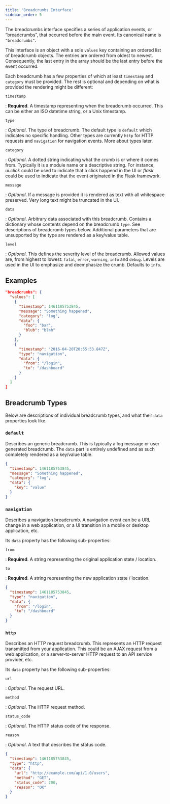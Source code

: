 ```yaml
---
title: 'Breadcrumbs Interface'
sidebar_order: 5
---
```


The breadcrumbs interface specifies a series of application events, or
“breadcrumbs”, that occurred before the main event. Its canonical name is
`"breadcrumbs"`.

This interface is an object with a sole `values` key containing an ordered list
of breadcrumb objects. The entries are ordered from oldest to newest.
Consequently, the last entry in the array should be the last entry before the
event occurred.

Each breadcrumb has a few properties of which at least `timestamp` and
`category` must be provided. The rest is optional and depending on what is
provided the rendering might be different:

`timestamp`

: **Required**. A timestamp representing when the breadcrumb occurred. This can
be either an ISO datetime string, or a Unix timestamp.

`type`

: _Optional_. The type of breadcrumb. The default type is `default` which
indicates no specific handling. Other types are currently `http` for HTTP
requests and `navigation` for navigation events. More about types later.

`category`

: _Optional_. A dotted string indicating what the crumb is or where it comes
from. Typically it is a module name or a descriptive string. For instance,
_ui.click_ could be used to indicate that a click happend in the UI or _flask_
could be used to indicate that the event originated in the Flask framework.

`message`

: _Optional_. If a message is provided it is rendered as text with all
whitespace preserved. Very long text might be truncated in the UI.

`data`

: _Optional_. Arbitrary data associated with this breadcrumb. Contains a
dictionary whose contents depend on the breadcrumb `type`. See descriptions of
breadcrumb types below. Additional parameters that are unsupported by the type
are rendered as a key/value table.

`level`

: _Optional_. This defines the severity level of the breadcrumb. Allowed values
are, from highest to lowest: `fatal`, `error`, `warning`, `info` and `debug`.
Levels are used in the UI to emphasize and deemphasize the crumb. Defaults to
`info`.

## Examples

```json
"breadcrumbs": {
  "values": [
    {
      "timestamp": 1461185753845,
      "message": "Something happened",
      "category": "log",
      "data": {
        "foo": "bar",
        "blub": "blah"
      }
    },
    {
      "timestamp": "2016-04-20T20:55:53.847Z",
      "type": "navigation",
      "data": {
        "from": "/login",
        "to": "/dashboard"
      }
    }
  ]
]
```

## Breadcrumb Types

Below are descriptions of individual breadcrumb types, and what their `data`
properties look like.

### `default`

Describes an generic breadcrumb. This is typically a log message or user
generated breadcrumb. The `data` part is entirely undefined and as such
completely rendered as a key/value table.

```json
{
  "timestamp": 1461185753845,
  "message": "Something happened",
  "category": "log",
  "data": {
    "key": "value"
  }
}
```

### `navigation`

Describes a navigation breadcrumb. A navigation event can be a URL change in a
web application, or a UI transition in a mobile or desktop application, etc.

Its `data` property has the following sub-properties:

`from`

: **Required**. A string representing the original application state / location.

`to`

: **Required**. A string representing the new application state / location.

```json
{
  "timestamp": 1461185753845,
  "type": "navigation",
  "data": {
    "from": "/login",
    "to": "/dashboard"
  }
}
```

### `http`

Describes an HTTP request breadcrumb. This represents an HTTP request
transmitted from your application. This could be an AJAX request from a web
application, or a server-to-server HTTP request to an API service provider, etc.

Its `data` property has the following sub-properties:

`url`

: _Optional_. The request URL.

`method`

: _Optional_. The HTTP request method.

`status_code`

: _Optional_. The HTTP status code of the response.

`reason`

: _Optional_. A text that describes the status code.

```json
{
  "timestamp": 1461185753845,
  "type": "http",
  "data": {
    "url": "http://example.com/api/1.0/users",
    "method": "GET",
    "status_code": 200,
    "reason": "OK"
  }
}
```
